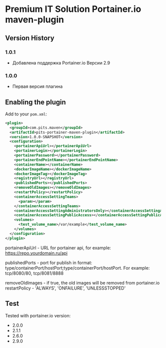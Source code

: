 # Premium IT Solution Portainer.io maven-plugin

## Version History

### 1.0.1

- Добавлена поддержка Portainer.io Версии 2.9

### 1.0.0

- Первая версия плагина 

## Enabling the plugin

Add to your `pom.xml`:

```xml
<plugin>
  <groupId>com.pits.maven</groupId>
  <artifactId>pits-portainer-maven-plugin</artifactId>
  <version>1.0.0-SNAPSHOT</version>
  <configuration>
    <portainerApiUrl></portainerApiUrl>
    <portainerLogin></portainerLogin>
    <portainerPassword></portainerPassword>
    <portainerEndPointName></portainerEndPointName>
    <containerName></containerName>
    <dockerImageName></dockerImageName>
    <dockerImageTag></dockerImageTag>
    <registryUrl></registryUrl>
    <publishedPorts></publishedPorts>
    <removeOldImages></removeOldImages>
    <restartPolicy></restartPolicy>
    <containerAccessSettingTeams>
      <param></param>
    </containerAccessSettingTeams>
    <containerAccessSettingAdministratorsOnly></containerAccessSettingAdministratorsOnly>
    <containerAccessSettingPublicAccess></containerAccessSettingPublicAccess>
    <volumes>
      <test_volume_name>/var/example</test_volume_name>
    </volumes>
  </configuration>
</plugin>
```

portainerApiUrl - URL for portainer api, for example: https://repo.yourdomain.ru/api

publishedPorts - port for publish in format: type/containerPort/hostPort;type/containerPort/hostPort. For example: tcp/8080/80, tcp/8081/8888

removeOldImages - if true, the old images will be removed from portainer.io restartPolicy - 'ALWAYS', 'ONFAILURE', 'UNLESSSTOPPED'

## Test
Tested with portainer.io version:

- 2.0.0
- 2.1.1
- 2.6.0
- 2.9.0